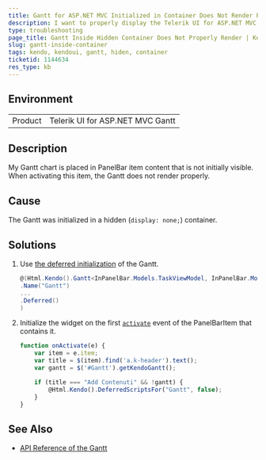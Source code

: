 ```yaml
---
title: Gantt for ASP.NET MVC Initialized in Container Does Not Render Properly
description: I want to properly display the Telerik UI for ASP.NET MVC Gantt chart when it is placed in an initially hidden container.
type: troubleshooting
page_title: Gantt Inside Hidden Container Does Not Properly Render | Kendo UI Gantt for ASP.NET MVC
slug: gantt-inside-container
tags: kendo, kendoui, gantt, hiden, container
ticketid: 1144634
res_type: kb
---
```


## Environment

<table>
 <tr>
  <td>Product</td>
  <td>Telerik UI for ASP.NET MVC Gantt</td>
 </tr>
</table>

## Description

My Gantt chart is placed in PanelBar item content that is not initially visible. When activating this item, the Gantt does not render properly.

## Cause

The Gantt was initialized in a hidden (`display: none;`) container.

## Solutions

1. Use [the deferred initialization](https://docs.telerik.com/aspnet-mvc/getting-started/fundamentals#configuration-Deferring) of the Gantt.

    ```C#
    @(Html.Kendo().Gantt<InPanelBar.Models.TaskViewModel, InPanelBar.Models.DependencyViewModel>()
    .Name("Gantt")
    ...
    .Deferred()
    )
    ```
1. Initialize the widget on the first [`activate`](https://docs.telerik.com/kendo-ui/api/javascript/ui/panelbar/events/activate) event of the PanelBarItem that contains it.

    ```JavaScript
    function onActivate(e) {
        var item = e.item;
        var title = $(item).find('a.k-header').text();
        var gantt = $('#Gantt').getKendoGantt();

        if (title === "Add Contenuti" && !gantt) {
            @Html.Kendo().DeferredScriptsFor("Gantt", false);
        }
    }
    ```

## See Also

* [API Reference of the Gantt](https://docs.telerik.com/kendo-ui/api/javascript/ui/gantt)
